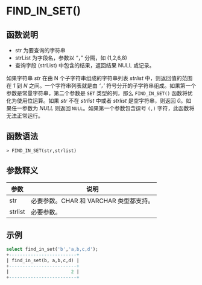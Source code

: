# **FIND_IN_SET()**

## **函数说明**

- str 为要查询的字符串
- strList 为字段名，参数以 “，” 分隔，如 (1,2,6,8)
- 查询字段 (strList) 中包含的结果，返回结果 NULL 或记录。

如果字符串 *str* 在由 N 个子字符串组成的字符串列表 *strlist* 中，则返回值的范围在 *1* 到 *N* 之间。一个字符串列表就是由 *‘，’* 符号分开的子字符串组成。如果第一个参数是常量字符串，第二个参数是 ``SET`` 类型的列，那么 ``FIND_IN_SET()`` 函数将优化为使用位运算。如果 *str* 不在 *strlist* 中或者 *strlist* 是空字符串，则返回 *0*。如果任一参数为 *NULL* 则返回 ``NULL``。如果第一个参数包含逗号 ``(,)`` 字符，此函数将无法正常运行。

## **函数语法**

```
> FIND_IN_SET(str,strlist)
```

## **参数释义**

|  参数   | 说明  |
|  ----  | ----  |
| str | 必要参数。CHAR 和 VARCHAR 类型都支持。|
| strlist | 必要参数。|

## **示例**

```SQL
select find_in_set('b','a,b,c,d');
+-------------------------+
| find_in_set(b, a,b,c,d) |
+-------------------------+
|                       2 |
+-------------------------+
```
